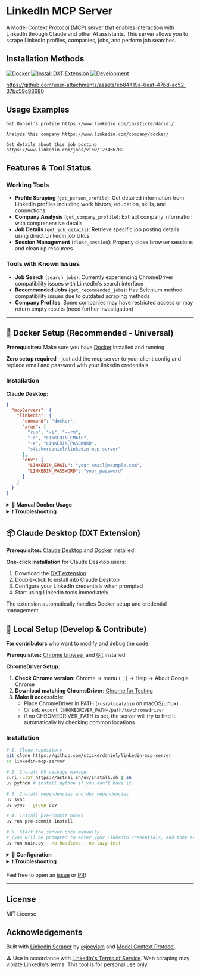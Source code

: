 # LinkedIn MCP Server

A Model Context Protocol (MCP) server that enables interaction with LinkedIn through Claude and other AI assistants. This server allows you to scrape LinkedIn profiles, companies, jobs, and perform job searches.

## Installation Methods

[![Docker](https://img.shields.io/badge/Docker_Hub-Universal_MCP-008fe2?style=for-the-badge&logo=docker&logoColor=008fe2)](#-docker-setup-recommended-universal)
[![Install DXT Extension](https://img.shields.io/badge/Claude_Desktop_Extension-d97757?style=for-the-badge&logo=anthropic)](#-claude-desktop-dxt-extension)
[![Development](https://img.shields.io/badge/Development-Local_Setup-ffd343?style=for-the-badge&logo=python&logoColor=ffd343)](#-local-setup-develop--contribute)

https://github.com/user-attachments/assets/eb84419a-6eaf-47bd-ac52-37bc59c83680

## Usage Examples

```
Get Daniel's profile https://www.linkedin.com/in/stickerdaniel/
```
```
Analyze this company https://www.linkedin.com/company/docker/
```
```
Get details about this job posting https://www.linkedin.com/jobs/view/123456789
```

## Features & Tool Status

### Working Tools
- **Profile Scraping** (`get_person_profile`): Get detailed information from LinkedIn profiles including work history, education, skills, and connections
- **Company Analysis** (`get_company_profile`): Extract company information with comprehensive details
- **Job Details** (`get_job_details`): Retrieve specific job posting details using direct LinkedIn job URLs
- **Session Management** (`close_session`): Properly close browser sessions and clean up resources

### Tools with Known Issues
- **Job Search** (`search_jobs`): Currently experiencing ChromeDriver compatibility issues with LinkedIn's search interface
- **Recommended Jobs** (`get_recommended_jobs`): Has Selenium method compatibility issues due to outdated scraping methods
- **Company Profiles**: Some companies may have restricted access or may return empty results (need further investigation)

---

## 🐳 Docker Setup (Recommended - Universal)

**Prerequisites:** Make sure you have [Docker](https://www.docker.com/get-started/) installed and running.

**Zero setup required** - just add the mcp server to your client config and replace email and password with your linkedin credentials.

### Installation

**Claude Desktop:**
```json
{
  "mcpServers": {
    "linkedin": {
      "command": "docker",
      "args": [
        "run", "-i", "--rm",
        "-e", "LINKEDIN_EMAIL",
        "-e", "LINKEDIN_PASSWORD",
        "stickerdaniel/linkedin-mcp-server"
      ],
      "env": {
        "LINKEDIN_EMAIL": "your.email@example.com",
        "LINKEDIN_PASSWORD": "your_password"
      }
    }
  }
}
```

<details>
<summary><b>🐳 Manual Docker Usage</b></summary>

```bash
docker run -i --rm \
  -e LINKEDIN_EMAIL="your.email@example.com" \
  -e LINKEDIN_PASSWORD="your_password" \
  stickerdaniel/linkedin-mcp-server
```

</details>

<details>
<summary><b>❗ Troubleshooting</b></summary>

**Container won't start:**
```bash
# Check Docker is running
docker ps

# Pull latest image
docker pull stickerdaniel/linkedin-mcp-server
```

**Login issues:**
- Verify credentials are correct
- Check for typos in email/password
- Check if you need to confirm the login in the mobile app

</details>

## 📦 Claude Desktop (DXT Extension)

**Prerequisites:** [Claude Desktop](https://claude.ai/download) and [Docker](https://www.docker.com/get-started/) installed

**One-click installation** for Claude Desktop users:
1. Download the [DXT extension](https://github.com/stickerdaniel/linkedin-mcp-server/releases/latest/download/linkedin-mcp-server.dxt)
2. Double-click to install into Claude Desktop
3. Configure your LinkedIn credentials when prompted
4. Start using LinkedIn tools immediately

The extension automatically handles Docker setup and credential management.

## 🐍 Local Setup (Develop & Contribute)

**For contributors** who want to modify and debug the code.

**Prerequisites:** [Chrome browser](https://www.google.com/chrome/) and [Git](https://git-scm.com/downloads) installed

**ChromeDriver Setup:**
1. **Check Chrome version**: Chrome → menu (⋮) → Help → About Google Chrome
2. **Download matching ChromeDriver**: [Chrome for Testing](https://googlechromelabs.github.io/chrome-for-testing/)
3. **Make it accessible**:
   - Place ChromeDriver in PATH (`/usr/local/bin` on macOS/Linux)
   - Or set: `export CHROMEDRIVER_PATH=/path/to/chromedriver`
   - if no CHROMEDRIVER_PATH is set, the server will try to find it automatically by checking common locations

### Installation

```bash
# 1. Clone repository
git clone https://github.com/stickerdaniel/linkedin-mcp-server
cd linkedin-mcp-server

# 2. Install UV package manager
curl -LsSf https://astral.sh/uv/install.sh | sh
uv python # install python if you don't have it

# 3. Install dependencies and dev dependencies
uv sync
uv sync --group dev

# 4. Install pre-commit hooks
uv run pre-commit install

# 5. Start the server once manually
# (you will be prompted to enter your LinkedIn credentials, and they are securely stored in your OS keychain)
uv run main.py --no-headless --no-lazy-init
```

<details>
<summary><b>🔧 Configuration</b></summary>

**CLI Options:**
- `--no-headless` - Show browser window (debugging)
- `--debug` - Enable detailed logging
- `--no-setup` - Skip credential prompts (make sure to set `LINKEDIN_EMAIL` and `LINKEDIN_PASSWORD` in env)
- `--no-lazy-init` - Login to LinkedIn immediately instead of waiting for the first tool call

**Claude Desktop:**
```json
{
  "mcpServers": {
    "linkedin": {
      "command": "uv",
      "args": ["--directory", "/path/to/linkedin-mcp-server", "run", "main.py", "--no-setup"]
    }
  }
}
```

</details>

<details>
<summary><b>❗ Troubleshooting</b></summary>

**Scraping issues:**
- Use `--no-headless` to see browser actions
- Add `--debug` to see more detailed logging

**ChromeDriver issues:**
- Ensure Chrome and ChromeDriver versions match
- Check ChromeDriver is in PATH or set `CHROMEDRIVER_PATH`

**Python issues:**
```bash
# Check Python version
python --version  # Should be 3.12+

# Reinstall dependencies
uv sync --reinstall
```

</details>

Feel free to open an [issue](https://github.com/stickerdaniel/linkedin-mcp-server/issues) or [PR](https://github.com/stickerdaniel/linkedin-mcp-server/pulls)!

---

## License

MIT License

## Acknowledgements
Built with [LinkedIn Scraper](https://github.com/joeyism/linkedin_scraper) by [@joeyism](https://github.com/joeyism) and [Model Context Protocol](https://modelcontextprotocol.io/).

⚠️ Use in accordance with [LinkedIn's Terms of Service](https://www.linkedin.com/legal/user-agreement). Web scraping may violate LinkedIn's terms. This tool is for personal use only.

